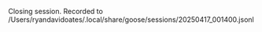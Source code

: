 Closing session. Recorded to /Users/ryandavidoates/.local/share/goose/sessions/20250417_001400.jsonl
